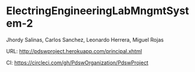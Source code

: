 # ElectringEngineeringLabMngmtSystem-2

Jhordy Salinas, Carlos Sanchez, Leonardo Herrera, Miguel Rojas

URL: http://pdswproject.herokuapp.com/principal.xhtml

CI: https://circleci.com/gh/PdswOrganization/PdswProject
